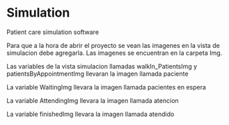 # Simulation
Patient care simulation software

Para que a la hora de abrir el proyecto se vean las imagenes en la vista de simulacion debe agregarla. 
Las imagenes se encuentran en la carpeta Img.

Las variables de la vista simulacion llamadas walkIn_PatientsImg y patientsByAppointmentImg llevaran la imagen llamada paciente

La variable WaitingImg llevara la imagen llamada pacientes en espera

La variable AttendingImg llevara la imagen llamada atencion

La variable finishedImg llevara la imagen llamada atendido
